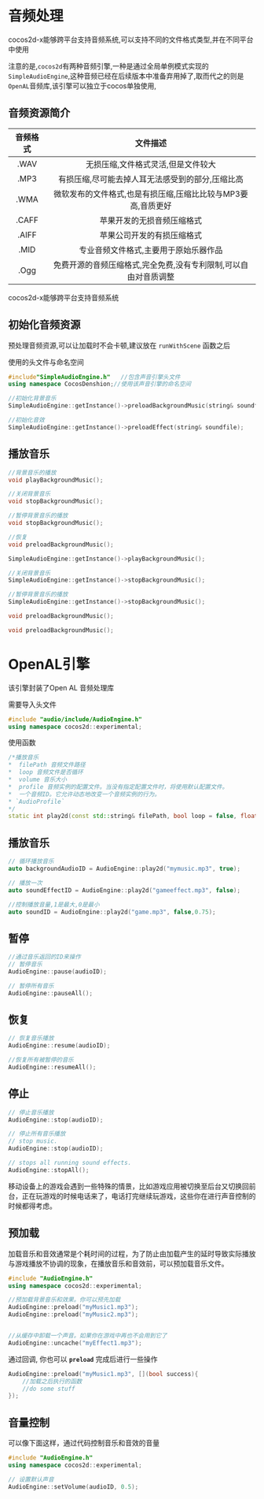 # 音频处理

cocos2d-x能够跨平台支持音频系统,可以支持不同的文件格式类型,并在不同平台中使用

注意的是,`cocos2d`有两种音频引擎,一种是通过全局单例模式实现的`SimpleAudioEngine`,这种音频已经在后续版本中准备弃用掉了,取而代之的则是`OpenAL`音频库,该引擎可以独立于cocos单独使用,

## 音频资源简介

| 音频格式 |                           文件描述                           |
| :------: | :----------------------------------------------------------: |
|   .WAV   |              无损压缩,文件格式灵活,但是文件较大              |
|   .MP3   |       有损压缩,尽可能去掉人耳无法感受到的部分,压缩比高       |
|   .WMA   | 微软发布的文件格式,也是有损压缩,压缩比比较与MP3要高,音质更好 |
|  .CAFF   |                  苹果开发的无损音频压缩格式                  |
|  .AIFF   |                  苹果公司开发的有损压缩格式                  |
|   .MID   |            专业音频文件格式,主要用于原始乐器作品             |
|   .Ogg   | 免费开源的音频压缩格式,完全免费,没有专利限制,可以自由对音质调整 |


cocos2d-x能够跨平台支持音频系统

## 初始化音频资源

预处理音频资源,可以让加载时不会卡顿,建议放在 `runWithScene` 函数之后

使用的头文件与命名空间

```cpp
#include"SimpleAudioEngine.h"   //包含声音引擎头文件  
using namespace CocosDenshion;//使用该声音引擎的命名空间  
```



```cpp
//初始化背景音乐
SimpleAudioEngine::getInstance()->preloadBackgroundMusic(string& soundfile);

//初始化音效
SimpleAudioEngine::getInstance()->preloadEffect(string& soundfile);
```

## 播放音乐

```cpp
//背景音乐的播放
void playBackgroundMusic();

//关闭背景音乐
void stopBackgroundMusic();

//暂停背景音乐的播放
void stopBackgroundMusic();

//恢复
void preloadBackgroundMusic();

SimpleAudioEngine::getInstance()->playBackgroundMusic();

//关闭背景音乐
SimpleAudioEngine::getInstance()->stopBackgroundMusic();

//暂停背景音乐的播放
SimpleAudioEngine::getInstance()->stopBackgroundMusic();

void preloadBackgroundMusic();

void preloadBackgroundMusic();
```

# OpenAL引擎

该引擎封装了Open AL 音频处理库

需要导入头文件

```cpp
#include "audio/include/AudioEngine.h"
using namespace cocos2d::experimental;
```

使用函数

```cpp
/*播放音乐
*  filePath 音频文件路径
*  loop 音频文件是否循环
*  volume 音乐大小
*  profile 音频实例的配置文件。当没有指定配置文件时，将使用默认配置文件。
*  一个音频ID。它允许动态地改变一个音频实例的行为。
* `AudioProfile`
*/
static int play2d(const std::string& filePath, bool loop = false, float volume = 1.0f, const AudioProfile *profile = nullptr);
```

## 播放音乐

```cpp
// 循环播放音乐
auto backgroundAudioID = AudioEngine::play2d("mymusic.mp3", true);

// 播放一次
auto soundEffectID = AudioEngine::play2d("gameeffect.mp3", false);

//控制播放音量,1是最大,0是最小
auto soundID = AudioEngine::play2d("game.mp3", false,0.75);
```

## 暂停

```cpp
//通过音乐返回的ID来操作
// 暂停音乐
AudioEngine::pause(audioID);

// 暂停所有音乐
AudioEngine::pauseAll();
```



## 恢复

```cpp
// 恢复音乐播放
AudioEngine::resume(audioID);

//恢复所有被暂停的音乐
AudioEngine::resumeAll();
```



## 停止

```cpp
// 停止音乐播放
AudioEngine::stop(audioID);

// 停止所有音乐播放
// stop music.
AudioEngine::stop(audioID);

// stops all running sound effects.
AudioEngine::stopAll();
```

移动设备上的游戏会遇到一些特殊的情景，比如游戏应用被切换至后台又切换回前台，正在玩游戏的时候电话来了，电话打完继续玩游戏，这些你在进行声音控制的时候都得考虑。

## 预加载

加载音乐和音效通常是个耗时间的过程，为了防止由加载产生的延时导致实际播放与游戏播放不协调的现象，在播放音乐和音效前，可以预加载音乐文件。

```cpp
#include "AudioEngine.h"
using namespace cocos2d::experimental;

//预加载背景音乐和效果。你可以预先加载
AudioEngine::preload("myMusic1.mp3");
AudioEngine::preload("myMusic2.mp3");


//从缓存中卸载一个声音。如果你在游戏中再也不会用到它了
AudioEngine::uncache("myEffect1.mp3");
```

通过回调, 你也可以 **`preload`** 完成后进行一些操作

```cpp
AudioEngine::preload("myMusic1.mp3", [](bool success){
    //加载之后执行的函数
    //do some stuff 
});
```

## 音量控制

可以像下面这样，通过代码控制音乐和音效的音量

```cpp
#include "AudioEngine.h"
using namespace cocos2d::experimental;

// 设置默认声音
AudioEngine::setVolume(audioID, 0.5);
```
